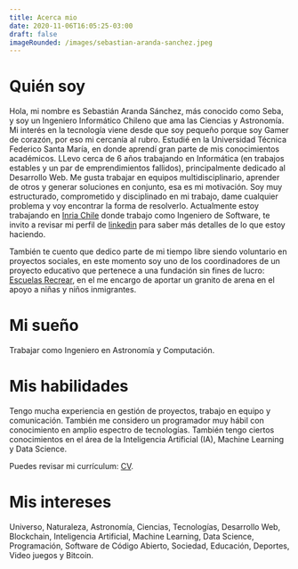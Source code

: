 ```yaml
---
title: Acerca mio
date: 2020-11-06T16:05:25-03:00
draft: false
imageRounded: /images/sebastian-aranda-sanchez.jpeg
---
```


# Quién soy

Hola, mi nombre es Sebastián Aranda Sánchez, más conocido como Seba, y soy un Ingeniero Informático Chileno que ama las Ciencias y Astronomía. Mi interés en la tecnología viene desde que soy pequeño porque soy Gamer de corazón, por eso mi cercanía al rubro. Estudié en la Universidad Técnica Federico Santa María, en donde aprendí gran parte de mis conocimientos académicos. LLevo cerca de 6 años trabajando en Informática (en trabajos estables y un par de emprendimientos fallidos), principalmente dedicado al Desarrollo Web. Me gusta trabajar en equipos multidisciplinario, aprender de otros y generar soluciones en conjunto, esa es mi motivación. Soy muy estructurado, comprometido y disciplinado en mi trabajo, dame cualquier problema y voy encontrar la forma de resolverlo. Actualmente estoy trabajando en [Inria Chile](https://inria.cl/es) donde trabajo como Ingeniero de Software, te invito a revisar mi perfil de [linkedin](https://www.linkedin.com/in/seba-aranda/) para saber más detalles de lo que estoy haciendo.

También te cuento que dedico parte de mi tiempo libre siendo voluntario en proyectos sociales, en este momento soy uno de los coordinadores de un proyecto educativo que pertenece a una fundación sin fines de lucro: [Escuelas Recrear](https://www.escuelasrecrear.cl/), en el me encargo de aportar un granito de arena en el apoyo a niñas y niños inmigrantes.

# Mi sueño

Trabajar como Ingeniero en Astronomía y Computación.

# Mis habilidades

Tengo mucha experiencia en gestión de proyectos, trabajo en equipo y comunicación. También me considero un programador muy hábil con conocimiento en amplio espectro de tecnologías. También tengo ciertos conocimientos en el área de la Inteligencia Artificial (IA), Machine Learning y Data Science.

Puedes revisar mi currículum: [CV](/cv__spanish_.pdf).

# Mis intereses

Universo, Naturaleza, Astronomía, Ciencias, Tecnologías, Desarrollo Web, Blockchain, Inteligencia Artificial, Machine Learning, Data Science, Programación, Software de Código Abierto, Sociedad, Educación, Deportes, Video juegos y Bitcoin.